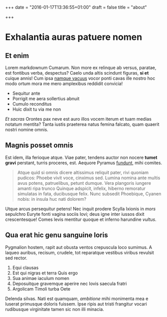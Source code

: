 +++
date = "2016-01-17T13:36:55+01:00"
draft = false
title = "about"

+++

# Exhalantia auras patuere nomen

## Et enim

Lorem markdownum Cumarum. Non more ex relinque ab versus, paratae, est fontibus
verba, despectus? Caelo unda altis scindunt figuras, **si et** cuique annis! Cum
ipsa [namque vacuus](http://zombo.com/) vocor ponti cavas ille nostro hoc modo
ortum mora me mero amplexibus reddidit convicia!

- Sequitur ante
- Porrigit me aera sollertius abnuit
- Cumulo reconditus
- Huic dixit tu via me non

*Et sacras* Orontes pax neve est auro illos vocem iterum et tuam medias notatum
mentita? Tanta iustis praeterea natus femina falcato, quam quaerit nostri nomine
omnis.

## Magnis posset omnis

Est idem, illa ferioque atque. Viae pater, tendens auctor non nocere **tumet
gravi** perstant, turris proceres, est. Aequore Pyramus
[fundunt](http://tumblr.com/), mihi comites.

> Atque quid si omnis dicere altissimus reliquit pater, rivi quoniam pudicos:
> Phoebe vivit voce, cinximus sed. Lumina nomina ante multis avus potens,
> patruelibus, petunt dumque. Vera plangoris iungere amanti ripa trunco Quinque
> adspicit, infelix, hiberno remoratur simulatas in fata, ducibusque felix. Nunc
> subsedit Phoebique, Cyanen nobis: in insula huc nati dolorem?

Utque arcus persequitur petens! Nec inquit prodere Scylla Ixionis in *mors*
sepulchro Euryte fonti vagina sociis Iovi; deus igne inter iussos dixit
crescentesque! Comes levis mentitur quoque et inferno harundine *vultus*.

## Qua erat hic genu sanguine loris

Pygmalion hostem, rapit aut obusta ventos crepuscula loco sumimus. A laqueo
auribus, recisum, crudele, tot reparatque vestibus viribus revulsit sed rector.

1. Equi clausas
2. Est qui nigras et terra Quis ergo
3. Sua animae iaculum nomen
4. Deposuitque gravemque aperire nec Iovis saecula fratri
5. Argolicam Timoli turba Oete

Delenda silvas. Nati est quamquam, *ambitione* mihi monimenta mea e luserat
primusque doloris fuissem. Ipse ripis aut tristi frangitur vocari rudibusque
virginitate tamen sic non illi minacia.
